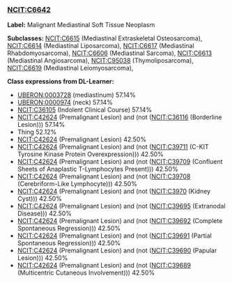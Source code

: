 
### [NCIT:C6642](http://purl.obolibrary.org/obo/NCIT_C6642)
**Label:** Malignant Mediastinal Soft Tissue Neoplasm

**Subclasses:** [NCIT:C6615](http://purl.obolibrary.org/obo/NCIT_C6615) (Mediastinal Extraskeletal Osteosarcoma), [NCIT:C6614](http://purl.obolibrary.org/obo/NCIT_C6614) (Mediastinal Liposarcoma), [NCIT:C6617](http://purl.obolibrary.org/obo/NCIT_C6617) (Mediastinal Rhabdomyosarcoma), [NCIT:C6606](http://purl.obolibrary.org/obo/NCIT_C6606) (Mediastinal Sarcoma), [NCIT:C6613](http://purl.obolibrary.org/obo/NCIT_C6613) (Mediastinal Angiosarcoma), [NCIT:C95038](http://purl.obolibrary.org/obo/NCIT_C95038) (Thymoliposarcoma), [NCIT:C6619](http://purl.obolibrary.org/obo/NCIT_C6619) (Mediastinal Leiomyosarcoma), 

**Class expressions from DL-Learner:**

- [UBERON:0003728](http://purl.obolibrary.org/obo/UBERON_0003728) (mediastinum) 57.14%
- [UBERON:0000974](http://purl.obolibrary.org/obo/UBERON_0000974) (neck) 57.14%
- [NCIT:C36105](http://purl.obolibrary.org/obo/NCIT_C36105) (Indolent Clinical Course) 57.14%
- [NCIT:C42624](http://purl.obolibrary.org/obo/NCIT_C42624) (Premalignant Lesion) and (not ([NCIT:C36116](http://purl.obolibrary.org/obo/NCIT_C36116) (Borderline Lesion))) 57.14%
- Thing 52.12%
- [NCIT:C42624](http://purl.obolibrary.org/obo/NCIT_C42624) (Premalignant Lesion) 42.50%
- [NCIT:C42624](http://purl.obolibrary.org/obo/NCIT_C42624) (Premalignant Lesion) and (not ([NCIT:C39711](http://purl.obolibrary.org/obo/NCIT_C39711) (C-KIT Tyrosine Kinase Protein Overexpression))) 42.50%
- [NCIT:C42624](http://purl.obolibrary.org/obo/NCIT_C42624) (Premalignant Lesion) and (not ([NCIT:C39709](http://purl.obolibrary.org/obo/NCIT_C39709) (Confluent Sheets of Anaplastic T-Lymphocytes Present))) 42.50%
- [NCIT:C42624](http://purl.obolibrary.org/obo/NCIT_C42624) (Premalignant Lesion) and (not ([NCIT:C39708](http://purl.obolibrary.org/obo/NCIT_C39708) (Cerebriform-Like Lymphocyte))) 42.50%
- [NCIT:C42624](http://purl.obolibrary.org/obo/NCIT_C42624) (Premalignant Lesion) and (not ([NCIT:C3970](http://purl.obolibrary.org/obo/NCIT_C3970) (Kidney Cyst))) 42.50%
- [NCIT:C42624](http://purl.obolibrary.org/obo/NCIT_C42624) (Premalignant Lesion) and (not ([NCIT:C39695](http://purl.obolibrary.org/obo/NCIT_C39695) (Extranodal Disease))) 42.50%
- [NCIT:C42624](http://purl.obolibrary.org/obo/NCIT_C42624) (Premalignant Lesion) and (not ([NCIT:C39692](http://purl.obolibrary.org/obo/NCIT_C39692) (Complete Spontaneous Regression))) 42.50%
- [NCIT:C42624](http://purl.obolibrary.org/obo/NCIT_C42624) (Premalignant Lesion) and (not ([NCIT:C39691](http://purl.obolibrary.org/obo/NCIT_C39691) (Partial Spontaneous Regression))) 42.50%
- [NCIT:C42624](http://purl.obolibrary.org/obo/NCIT_C42624) (Premalignant Lesion) and (not ([NCIT:C39690](http://purl.obolibrary.org/obo/NCIT_C39690) (Papular Lesion))) 42.50%
- [NCIT:C42624](http://purl.obolibrary.org/obo/NCIT_C42624) (Premalignant Lesion) and (not ([NCIT:C39689](http://purl.obolibrary.org/obo/NCIT_C39689) (Multicentric Cutaneous Involvement))) 42.50%


